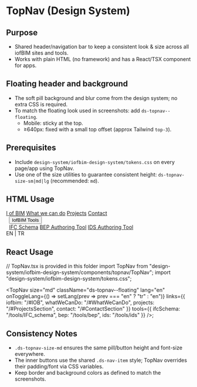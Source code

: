 TopNav (Design System)
======================

Purpose
-------
- Shared header/navigation bar to keep a consistent look & size across all iofBIM sites and tools.
- Works with plain HTML (no framework) and has a React/TSX component for apps.

Floating header and background
------------------------------
- The soft pill background and blur come from the design system; no extra CSS is required.
- To match the floating look used in screenshots: add `ds-topnav--floating`.
  - Mobile: sticky at the top.
  - ≥640px: fixed with a small top offset (approx Tailwind `top-3`).

Prerequisites
-------------
- Include `design-system/iofbim-design-system/tokens.css` on every page/app using TopNav.
- Use one of the size utilities to guarantee consistent height: `ds-topnav-size-sm|md|lg` (recommended: `md`).

HTML Usage
----------
<link rel="stylesheet" href="/path/to/design-system/iofbim-design-system/tokens.css" />

<div class="ds-topnav ds-topnav-size-md ds-topnav--floating">
  <nav class="ds-topnav__group" aria-label="Site">
    <a href="/#IOB" class="ds-nav-item">I of BIM</a>
    <a href="/#WhatWeCanDo" class="ds-nav-item">What we can do</a>
    <a href="/#ProjectsSection" class="ds-nav-item">Projects</a>
    <a href="/#ContactSection" class="ds-nav-item">Contact</a>
  </nav>
  <nav class="ds-topnav__group" aria-label="Tools" style="margin: 0 .5rem">
    <div class="ds-dropdown">
      <button type="button" class="ds-nav-item">IofBIM Tools</button>
      <div class="ds-topnav__dropdown" role="menu">
        <a role="menuitem" href="/tools/IFC_schema">IFC Schema</a>
        <a role="menuitem" href="/tools/bep">BEP Authoring Tool</a>
        <a role="menuitem" href="/tools/ids">IDS Authoring Tool</a>
      </div>
    </div>
  </nav>
  <nav class="ds-topnav__group" aria-label="Language">
    <span class="ds-nav-item">EN | TR</span>
  </nav>
  <!-- Optional: make sticky at the top of the viewport (default) -->
</div>

React Usage
-----------
// TopNav.tsx is provided in this folder
import TopNav from "design-system/iofbim-design-system/components/topnav/TopNav";
import "design-system/iofbim-design-system/tokens.css";

<TopNav
  size="md"
  className="ds-topnav--floating"
  lang="en"
  onToggleLang={() => setLang(prev => prev === "en" ? "tr" : "en")}
  links={{ iofbim: "/#IOB", whatWeCanDo: "/#WhatWeCanDo", projects: "/#ProjectsSection", contact: "/#ContactSection" }}
  tools={{ ifcSchema: "/tools/IFC_schema", bep: "/tools/bep", ids: "/tools/ids" }}
/>;

Consistency Notes
-----------------
- `.ds-topnav-size-md` ensures the same pill/button height and font-size everywhere.
- The inner buttons use the shared `.ds-nav-item` style; TopNav overrides their padding/font via CSS variables.
- Keep border and background colors as defined to match the screenshots.
